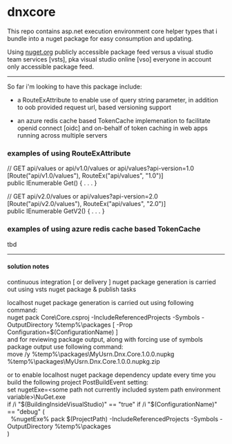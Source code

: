 # dnxcore


This repo contains asp.net execution environment core helper types that i bundle into a nuget package for easy consumption and updating.

Using [nuget.org](http://nuget.org/packages/MyUsrn.Dnx.Core/) publicly accessible package feed versus a visual studio team services [vsts], pka visual studio online [vso] 
everyone in account only accessible package feed.

- - -

So far i'm looking to have this package include:

  * a RouteExAttribute to enable use of query string parameter, in addition to oob provided request url, based versioning support

  * an azure redis cache based TokenCache implemenation to facilitate openid connect [oidc] and on-behalf of token caching in web apps running across multiple servers

### examples of using RouteExAttribute
// GET api/values or api/v1.0/values or api/values?api-version=1.0  
[Route("api/v1.0/values"), RouteEx("api/values", "1.0")]  
public IEnumerable<string> Get() { . . . }  
  
// GET api/v2.0/values or api/values?api-version=2.0  
[Route("api/v2.0/values"), RouteEx("api/values", "2.0")]  
public IEnumerable<string> GetV2() { . . . }
  
### examples of using azure redis cache based TokenCache 
tbd    

- - - 

#### solution notes 
continuous integration [ or delivery ] nuget package generation is carried out using vsts nuget package & publish tasks

localhost nuget package generation is carried out using following command:  
nuget pack Core\Core.csproj -IncludeReferencedProjects -Symbols -OutputDirectory %temp%\packages [ -Prop Configuration=$(ConfigurationName) ]  
and for reviewing package output, along with forcing use of symbols package output use following command:  
move /y %temp%\packages\MyUsrn.Dnx.Core.1.0.0.nupkg %temp%\packages\MyUsrn.Dnx.Core.1.0.0.nupkg.zip  

or to enable localhost nuget package dependency update every time you build the following project PostBuildEvent setting:  
set nugetExe=&lt;some path not currently included system path environment variable&gt;\NuGet.exe  
if /i "$(BuildingInsideVisualStudio)" == "true" if /i "$(ConfigurationName)" == "debug" (  
&nbsp;&nbsp;%nugetExe% pack $(ProjectPath) -IncludeReferencedProjects -Symbols -OutputDirectory %temp%\packages  
)  
